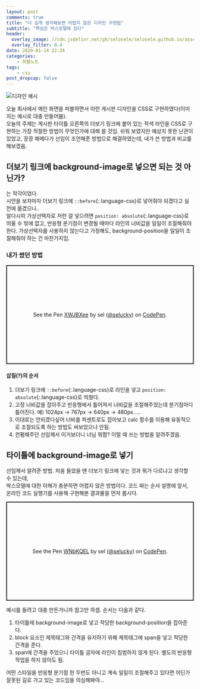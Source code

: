 ```yaml
---
layout: post
comments: true
title: "더 깊게 생각해보면 어렵지 않은 디자인 구현법"
subtitle: "핵심은 박스모델에 있다"
header:
  overlay_image: //cdn.jsdelivr.net/gh/selosele/selosele.github.io/assets/images/thumb/css_thumb01.jpg
  overlay_filter: 0.4
date: 2020-01-14 22:24
categories:
    - 퍼블노트
tags:
    - css
post_dropcap: false
---
```


![디자인 예시](//cdn.jsdelivr.net/gh/selosele/selosele.github.io/assets/images/post/css-line_img01.jpg)

오늘 회사에서 메인 화면을 퍼블하면서 이런 게시판 디자인을 CSS로 구현하였다(이미지는 예시로 대충 만들어봄).  
오늘의 주제는 게시판 타이틀 오른쪽의 더보기 링크에 붙어 있는 적색 라인을 CSS로 구현하는 가장 적절한 방법이 무엇인가에 대해 쓸 것임. 쉬워 보였지만 예상치 못한 난관이 있었고, 끙끙 해메다가 선임이 조언해준 방법으로 해결하였는데, 내가 쓴 방법과 비교를 해보겠음.

## 더보기 링크에 background-image로 넣으면 되는 것 아닌가?

는 착각이었다.  
시안을 보자마자 더보기 링크에 ```::before```{:.language-css}로 넣어줘야 되겠다고 실천에 옮겼으나..  
알다시피 가상선택자로 저런 걸 넣으려면 ```position: absolute```{:.language-css}로 띄울 수 밖에 없고, 반응형 분기점이 변경될 때마다 라인의 너비값을 일일이 조절해줘야 한다. 가상선택자를 사용하지 않는다고 가정해도, background-position을 일일이 조절해줘야 하는 건 마찬가지임.

### 내가 썼던 방법

<p class="codepen" data-height="265" data-theme-id="default" data-default-tab="css,result" data-user="selucky" data-slug-hash="XWJBXee" style="height: 265px; box-sizing: border-box; display: flex; align-items: center; justify-content: center; border: 2px solid; margin: 1em 0; padding: 1em;" data-pen-title="XWJBXee">
  <span>See the Pen <a href="https://codepen.io/selucky/pen/XWJBXee">
  XWJBXee</a> by sel (<a href="https://codepen.io/selucky">@selucky</a>)
  on <a href="https://codepen.io">CodePen</a>.</span>
</p>
<script async src="https://static.codepen.io/assets/embed/ei.js"></script>

#### 삽질(?)의 순서

1. 더보기 링크에 ```::before```{:.language-css}로 라인을 넣고 ```position: absolute```{:.language-css}로 띄웠다.
2. 고정 너비값을 잡아주고 반응형에서 틀어져서 너비값을 조절해주었는데 분기점마다 틀어진다. 예) 1024px &rarr; 767px &rarr; 640px &rarr; 480px.....
3. 이대로는 안되겠다싶어 너비를 퍼센트로도 잡아보고 calc 함수를 이용해 유동적으로 조절되도록 하는 방법도 써보았으나 안됨.
4. 컨펌해주던 선임께서 이거보더니 너님 뭐함? 이럴 때 쓰는 방법을 알려주겠음.

## 타이틀에 background-image로 넣기

선임께서 알려준 방법. 처음 들었을 땐 더보기 링크에 넣는 것과 뭐가 다르냐고 생각할 수 있는데,  
박스모델에 대한 이해가 충분하면 어렵지 않은 방법이다. 코드 짜는 순서 설명에 앞서, 온라인 코드 실행기를 사용해 구현해본 결과물을 먼저 봅시다.

<p class="codepen" data-height="265" data-theme-id="default" data-default-tab="css,result" data-user="selucky" data-slug-hash="WNbKQEL" style="height: 265px; box-sizing: border-box; display: flex; align-items: center; justify-content: center; border: 2px solid; margin: 1em 0; padding: 1em;" data-pen-title="WNbKQEL">
  <span>See the Pen <a href="https://codepen.io/selucky/pen/WNbKQEL">
  WNbKQEL</a> by sel (<a href="https://codepen.io/selucky">@selucky</a>)
  on <a href="https://codepen.io">CodePen</a>.</span>
</p>
<script async src="https://static.codepen.io/assets/embed/ei.js"></script>

예시를 들려고 대충 만든거니까 참고만 하셈. 순서는 다음과 같다.

1. 타이틀에 background-image로 넣고 적당한 background-position을 잡아준다.
2. block 요소인 제목태그와 간격을 유지하기 위해 제목태그에 span을 넣고 적당한 간격을 준다.
3. span에 간격을 주었으니 타이틀 글자에 라인이 침범하지 않게 된다. 별도의 반응형 작업을 하지 않아도 됨.

어떤 스타일을 반응형 분기점 한 두번도 아니고 계속 일일이 조절해주고 있다면 어딘가 잘못된 길로 가고 있는 코드임을 의심해봐야...